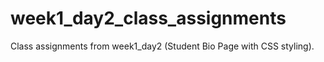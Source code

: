 # week1_day2_class_assignments
Class assignments from week1_day2 (Student Bio Page with CSS styling). 
